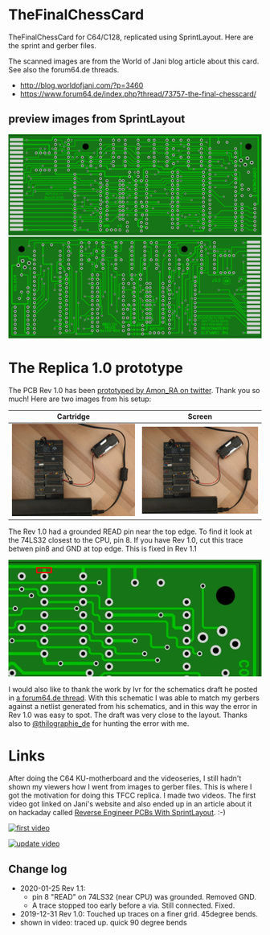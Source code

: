 # TheFinalChessCard

TheFinalChessCard for C64/C128, replicated using SprintLayout. Here are the sprint and gerber files.

The scanned images are from the World of Jani blog article about this card. See also the forum64.de threads.
- http://blog.worldofjani.com/?p=3460
- https://www.forum64.de/index.php?thread/73757-the-final-chesscard/

## preview images from SprintLayout

![replica top](tfcc_replica_top.JPG?raw=true)
![replica bottom](tfcc_replica_bottom.JPG?raw=true)

# The Replica 1.0 prototype

The PCB Rev 1.0 has been [prototyped by Amon_RA on twitter](https://twitter.com/Amon_RA/status/1220659582181224448 "The tweets"). Thank you so much! Here are two images from his setup:

Cartridge            |  Screen
:-------------------------:|:-------------------------:
![cart](working_replica_1_0_amon_ra_1.jpg?raw=true)  |  ![screen](working_replica_1_0_amon_ra_1.jpg?raw=true)


The Rev 1.0 had a grounded READ pin near the top edge. To find it look at the 74LS32 closest to the CPU, pin 8. If you have Rev 1.0, cut this trace betwen pin8 and GND at top edge. This is fixed in Rev 1.1

![replica 1_0 cut here](tfcc_replica_top_1_0_cut_here.png?raw=true)

I would also like to thank the work by lvr for the schematics draft he posted in [a forum64.de thread](https://www.forum64.de/index.php?thread/73757-the-final-chesscard/&postID=1139564#post1139564 "A draft of the schematics for TheFinalChessCart"). With this schematic I was able to match my gerbers against a netlist generated from his schematics, and in this way the error in Rev 1.0 was easy to spot. The draft was very close to the layout. Thanks also to [@thilographie_de](https://twitter.com/thilographie_de) for hunting the error with me.

# Links

After doing the C64 KU-motherboard and the videoseries, I still hadn't shown my viewers how I went from images to gerber files. This is where I got the motivation for doing this TFCC replica. I made two videos. The first video got linked on Jani's website and also ended up in an article about it on hackaday called [Reverse Engineer PCBs With SprintLayout](https://hackaday.com/2019/12/31/reverse-engineer-pcbs-with-sprintlayout/). :-)


[![first video](https://img.youtube.com/vi/g0nkLJ4YQ2c/0.jpg)](https://www.youtube.com/watch?v=g0nkLJ4YQ2c)

[![update video](https://img.youtube.com/vi/2UtY5fDaRgo/0.jpg)](https://www.youtube.com/watch?v=2UtY5fDaRgo)


## Change log

* 2020-01-25 Rev 1.1:
  * pin 8 "READ" on 74LS32 (near CPU) was grounded. Removed GND.
  * A trace stopped too early before a via. Still connected. Fixed.
* 2019-12-31 Rev 1.0: Touched up traces on a finer grid. 45degree bends.
* shown in video: traced up. quick 90 degree bends

